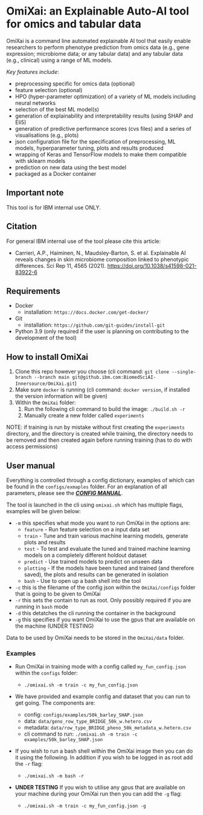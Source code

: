 # OmiXai: an Explainable Auto-AI tool for omics and tabular data

OmiXai is a command line automated explainable AI tool that easily enable researchers to perform phenotype prediction from omics data (e.g., gene expression; microbiome data; or any tabular data) and any tabular data (e.g., clinical) using a range of ML models.

*Key features include*:

* preprocessing specific for omics data (optional)
* feature selection (optional)
* HPO (hyper-parameter optimization) of a variety of ML models including neural networks
* selection of the best ML model(s)
* generation of explainability and interpretability results (using SHAP and Eli5)
* generation of predictive performance scores (cvs files) and a series of visualisations (e.g., plots)
* json configuration file for the specification of preprocessing, ML models, hyperparameter tuning, plots and results produced
* wrapping of Keras and TensorFlow models to make them compatible with sklearn models
* prediction on new data using the best model
* packaged as a Docker container

## Important note

This tool is for IBM internal use ONLY.

## Citation

For general IBM internal use of the tool please cite this article:

* Carrieri, A.P., Haiminen, N., Maudsley-Barton, S. et al. Explainable AI reveals changes in skin microbiome composition linked to phenotypic differences. Sci Rep 11, 4565 (2021). <https://doi.org/10.1038/s41598-021-83922-6>

## Requirements

* Docker
  * installation: `https://docs.docker.com/get-docker/`
* Git
  * installation: `https://github.com/git-guides/install-git`
* Python 3.9 (only required if the user is planning on contributing to the development of the tool)

## How to install OmiXai

 1. Clone this repo however you choose (cli command: `git clone --single-branch --branch main git@github.ibm.com:BiomedSciAI-Innersource/OmiXai.git`)
 2. Make sure `docker` is running (cli command: `docker version`, if installed the version information will be given)
 3. Within the `OmiXai` folder:
       1. Run the following cli command to build the image: `./build.sh -r`
       2. Manually create a new folder called `experiments`

NOTE: if training is run by mistake without first creating the `experiments` directory, and the directory is created while training, the directory needs to be removed and then created again before running training (has to do with access permissions)

## User manual

Everything is controlled through a config dictionary, examples of which can be found in the `configs/exmaples` folder. For an explanation of all parameters, please see the [***CONFIG MANUAL***](https://github.ibm.com/BiomedSciAI-Innersource/OmiXai/blob/main/configs/CONFIG_MANUAL.md).

The tool is launched in the cli using `omixai.sh` which has multiple flags, examples will be given below:

* `-m` this specifies what mode you want to run OmiXai in the options are:
  * `feature` - Run feature selection on a input data set
  * `train` - Tune and train various machine learning models, generate plots and results
  * `test` - To test and evaluate the tuned and trained machine learning models on a completely different holdout dataset
  * `predict` - Use trained models to predict on unseen data
  * `plotting` - If the models have been tuned and trained (and therefore saved), the plots and results can be generated in isolation
  * `bash` - Use to open up a bash shell into the tool
* `-c` this is the filename of the config json within the `OmiXai/configs` folder that is going to be given to OmiXai
* `-r` this sets the contain to run as root. Only possibly required if you are running in `bash` mode
* `-d` this detatches the cli running the container in the background
* `-g` this specifies if you want OmiXai to use the gpus that are available on the machine (UNDER TESTING)

Data to be used by OmiXai needs to be stored in the `OmiXai/data` folder.

### Examples

* Run OmiXai in training mode with a config called `my_fun_config.json` within the `configs` folder:
  * `./omixai.sh -m train -c my_fun_config.json`

* We have provided and example config and dataset that you can run to get going. The components are:
  * config: `configs/examples/50k_barley_SHAP.json`
  * data: `data/geno_row_type_BRIDGE_50k_w.hetero.csv`
  * metadata: `data/row_type_BRIDGE_pheno_50k_metadata_w.hetero.csv`
  * cli command to run: `./omixai.sh -m train -c examples/50k_barley_SHAP.json`

* If you wish to run a bash shell within the OmiXai image then you can do it using the following. In addition if you wish to be logged in as root add the `-r` flag:
  * `./omixai.sh -m bash -r`

* **UNDER TESTING** If you wish to utilise any gpus that are available on your machine during your OmiXai run then you can add the `-g` flag:
  * `./omixai.sh -m train -c my_fun_config.json -g`
